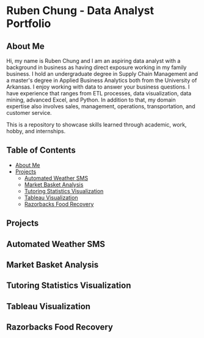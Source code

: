 # Ruben Chung - Data Analyst Portfolio

## About Me

Hi, my name is Ruben Chung and I am an aspiring data analyst with a background in business as having direct exposure working in my family business. I hold an undergraduate degree in Supply Chain Management and a master's degree in Applied Business Analytics both from the University of Arkansas. I enjoy working with data to answer your business questions. I have experience that ranges from ETL processes, data visualization, data mining, advanced Excel, and Python. In addition to that, my domain expertise also involves sales, management, operations, transportation, and customer service.

This is a repository to showcase skills learned through academic, work, hobby, and internships.

## Table of Contents
- [About Me](#About-me)
- [Projects](#Projects)
   + [Automated Weather SMS](#Automated-Weather-SMS)
   + [Market Basket Analysis](#Market-Basket-Analysis)
   + [Tutoring Statistics Visualization](#Tutoring-Statistics-Visualization)
   + [Tableau Visualization](#Tableau-Visualization)
   + [Razorbacks Food Recovery](#Razorbacks-Food-Recovery)

    


## Projects 
## Automated Weather SMS
## Market Basket Analysis
## Tutoring Statistics Visualization
## Tableau Visualization
## Razorbacks Food Recovery
